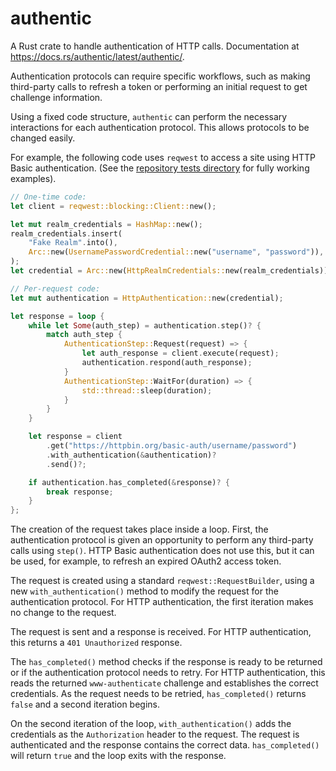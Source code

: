 # authentic

A Rust crate to handle authentication of HTTP calls.  Documentation at https://docs.rs/authentic/latest/authentic/.

Authentication protocols can require specific workflows, such as making third-party calls to refresh a token or performing an initial request to get challenge information.

Using a fixed code structure, `authentic` can perform the necessary interactions for each authentication protocol. This allows protocols to be changed easily.

For example, the following code uses `reqwest` to access a site using HTTP Basic authentication. (See the [repository tests directory](https://github.com/jinxapi/authentic/tree/main/tests) for fully working examples).

```rust
// One-time code:
let client = reqwest::blocking::Client::new();

let mut realm_credentials = HashMap::new();
realm_credentials.insert(
    "Fake Realm".into(),
    Arc::new(UsernamePasswordCredential::new("username", "password")),
);
let credential = Arc::new(HttpRealmCredentials::new(realm_credentials));

// Per-request code:
let mut authentication = HttpAuthentication::new(credential);

let response = loop {
    while let Some(auth_step) = authentication.step()? {
        match auth_step {
            AuthenticationStep::Request(request) => {
                let auth_response = client.execute(request);
                authentication.respond(auth_response);
            }
            AuthenticationStep::WaitFor(duration) => {
                std::thread::sleep(duration);
            }
        }
    }

    let response = client
        .get("https://httpbin.org/basic-auth/username/password")
        .with_authentication(&authentication)?
        .send()?;

    if authentication.has_completed(&response)? {
        break response;
    }
};
```

The creation of the request takes place inside a loop. First, the authentication protocol is given an opportunity to perform any third-party calls using `step()`.
HTTP Basic authentication does not use this, but it can be used, for example, to refresh an expired OAuth2 access token.

The request is created using a standard `reqwest::RequestBuilder`, using a new `with_authentication()` method to modify the request for the authentication protocol.
For HTTP authentication, the first iteration makes no change to the request.

The request is sent and a response is received.  For HTTP authentication, this returns a `401 Unauthorized` response.

The `has_completed()` method checks if the response is ready to be returned or if the authentication protocol needs to retry.
For HTTP authentication, this reads the returned `www-authenticate` challenge and establishes the correct credentials.
As the request needs to be retried, `has_completed()` returns `false` and a second iteration begins.

On the second iteration of the loop, `with_authentication()` adds the credentials as the `Authorization` header to the request. The request is authenticated and the response contains the correct data. `has_completed()` will return `true` and the loop exits with the response.
